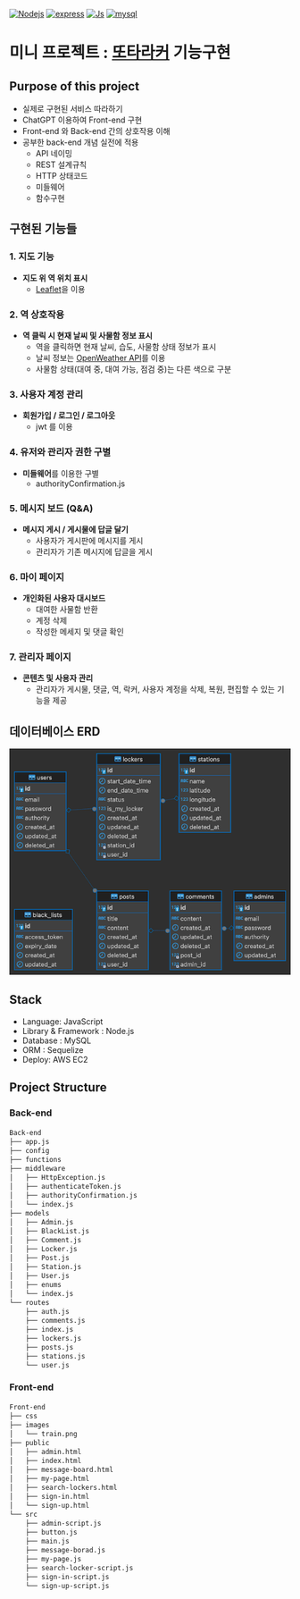 [![Nodejs](https://img.shields.io/badge/Platform-Node.js-green)](https://nodejs.org/en)
[![express](https://img.shields.io/badge/Web_frame-express.js-white)](https://nodejs.org/en)
[![Js](https://img.shields.io/badge/code-JavaScript-blue)](https://developer.mozilla.org/en-US/docs/Web/JavaScript)
[![mysql](https://img.shields.io/badge/DBMS-MySQL-orange)](https://www.mysql.com/)


# 미니 프로젝트 :  [또타라커](https://apps.apple.com/kr/app/t-locker-%EB%98%90%ED%83%80%EB%9D%BC%EC%BB%A4-%EC%A7%80%ED%95%98%EC%B2%A0-%EB%AC%BC%ED%92%88-%EB%B3%B4%EA%B4%80-%EC%A0%84%EB%8B%AC%ED%95%A8/id1503291383) 기능구현


## Purpose of this project
- 실제로 구현된 서비스 따라하기
- ChatGPT 이용하여 Front-end 구현
- Front-end 와 Back-end 간의 상호작용 이해
- 공부한 back-end 개념 실전에 적용
  - API 네이밍
  - REST 설계규칙
  - HTTP 상태코드
  - 미들웨어
  - 함수구현


## 구현된 기능들

### 1. 지도 기능
- **지도 위 역 위치 표시**
  - [Leaflet](https://leafletjs.com/)을 이용

### 2. 역 상호작용
- **역 클릭 시 현재 날씨 및 사물함 정보 표시**
    - 역을 클릭하면 현재 날씨, 습도, 사물함 상태 정보가 표시
    - 날씨 정보는 [OpenWeather API](https://openweathermap.org/api)를 이용
    - 사물함 상태(대여 중, 대여 가능, 점검 중)는 다른 색으로 구분

### 3. 사용자 계정 관리
- **회원가입 / 로그인 / 로그아웃**
    - jwt 를 이용
 
### 4. 유저와 관리자 권한 구별
- **미들웨어**를 이용한 구별
  - authorityConfirmation.js

### 5. 메시지 보드 (Q&A)
- **메시지 게시 / 게시물에 답글 달기**
    - 사용자가 게시판에 메시지를 게시
    - 관리자가 기존 메시지에 답글을 게시

### 6. 마이 페이지
- **개인화된 사용자 대시보드**
    - 대여한 사물함 반환
    - 계정 삭제
    - 작성한 메세지 및 댓글 확인

### 7. 관리자 페이지
- **콘텐츠 및 사용자 관리**
    - 관리자가 게시물, 댓글, 역, 락커, 사용자 계정을 삭제, 복원, 편집할 수 있는 기능을 제공

## 데이터베이스 ERD
![ERD 설명](ERD-2.png)

## Stack
- Language: JavaScript
- Library & Framework : Node.js
- Database : MySQL
- ORM : Sequelize
- Deploy: AWS EC2


## Project Structure
### Back-end
```
Back-end
├── app.js
├── config
├── functions
├── middleware
│   ├── HttpException.js
│   ├── authenticateToken.js
│   ├── authorityConfirmation.js
│   └── index.js
├── models
│   ├── Admin.js
│   ├── BlackList.js
│   ├── Comment.js
│   ├── Locker.js
│   ├── Post.js
│   ├── Station.js
│   ├── User.js
│   ├── enums
│   └── index.js
└── routes
    ├── auth.js
    ├── comments.js
    ├── index.js
    ├── lockers.js
    ├── posts.js
    ├── stations.js
    └── user.js
```
### Front-end
```
Front-end
├── css
├── images
│   └── train.png
├── public
│   ├── admin.html
│   ├── index.html
│   ├── message-board.html
│   ├── my-page.html
│   ├── search-lockers.html
│   ├── sign-in.html
│   └── sign-up.html
└── src
    ├── admin-script.js
    ├── button.js
    ├── main.js
    ├── message-borad.js
    ├── my-page.js
    ├── search-locker-script.js
    ├── sign-in-script.js
    └── sign-up-script.js
```

